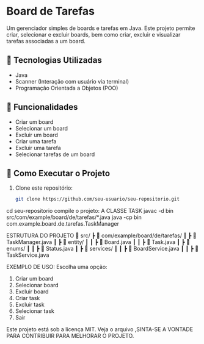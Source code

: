 # Board de Tarefas

Um gerenciador simples de boards e tarefas em Java. Este projeto permite criar, selecionar e excluir boards, bem como criar, excluir e visualizar tarefas associadas a um board.

## 🚀 Tecnologias Utilizadas

- Java
- Scanner (Interação com usuário via terminal)
- Programação Orientada a Objetos (POO)

## 📌 Funcionalidades

- Criar um board
- Selecionar um board
- Excluir um board
- Criar uma tarefa
- Excluir uma tarefa
- Selecionar tarefas de um board

## 🔧 Como Executar o Projeto

1. Clone este repositório:
   ```sh
   git clone https://github.com/seu-usuario/seu-repositorio.git

cd seu-repositorio
compile o projeto: A CLASSE TASK 
javac -d bin src/com/example/board/de/tarefas/*.java
java -cp bin com.example.board.de.tarefas.TaskManager

ESTRUTURA DO PROJETO
📂 src/
┣ 📂 com/example/board/de/tarefas/
┃ ┣ 📜 TaskManager.java
┃ ┣ 📂 entity/
┃ ┃ ┣ 📜 Board.java
┃ ┃ ┣ 📜 Task.java
┃ ┣ 📂 enums/
┃ ┃ ┣ 📜 Status.java
┃ ┣ 📂 services/
┃ ┃ ┣ 📜 BoardService.java
┃ ┃ ┣ 📜 TaskService.java


EXEMPLO DE USO:
Escolha uma opção:
1. Criar um board
2. Selecionar board
3. Excluir board
4. Criar task
5. Excluir task
6. Selecionar task
7. Sair

Este projeto está sob a licença MIT. Veja o arquivo ,SINTA-SE A VONTADE PARA CONTRIBUIR 
PARA MELHORAR O PROJETO.